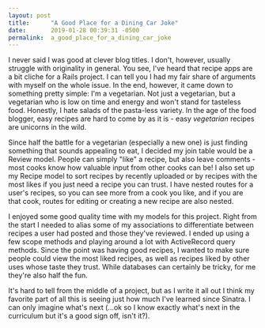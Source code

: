```yaml
---
layout: post
title:      "A Good Place for a Dining Car Joke"
date:       2019-01-28 00:39:31 -0500
permalink:  a_good_place_for_a_dining_car_joke
---
```



I never said I was good at clever blog titles. I don't, however, usually struggle with originality in general. You see, I've heard that recipe apps are a bit cliche for a Rails project. I can tell you I had my fair share of arguments with myself on the whole issue. In the end, however, it came down to something pretty simple: I'm a vegetarian. Not just a vegetarian, but a vegetarian who is low on time and energy and won't stand for tasteless food. Honestly, I hate salads of the pasta-less variety. In the age of the food blogger, easy recipes are hard to come by as it is - easy *vegetarian* recipes are unicorns in the wild.

Since half the battle for a vegetarian (especially a new one) is just finding something that sounds appealing to eat, I decided my join table would be a Review model. People can simply "like" a recipe, but also leave comments - most cooks know how valuable input from other cooks can be! I also set up my Recipe model to sort recipes by recently uploaded or by recipes with the most likes if you just need a recipe you can trust. I have nested routes for a user's recipes, so you can see more from a cook you like, and if you are that cook, routes for editing or creating a new recipe are also nested.

I enjoyed some good quality time with my models for this project. Right from the start I needed to alias some of my associations to differentiate between recipes a user had posted and those they've reviewed. I ended up using a few scope methods and playing around a lot with ActiveRecord query methods. Since the point was having good recipes, I wanted to make sure people could view the most liked recipes, as well as recipes liked by other uses whose taste they trust. While databases can certainly be tricky, for me they're also half the fun.

It's hard to tell from the middle of a project, but as I write it all out I think my favorite part of all this is seeing just how much I've learned since Sinatra. I can only imagine what's next (...ok so I know exactly what's next in the curriculum but it's a good sign off, isn't it?).
